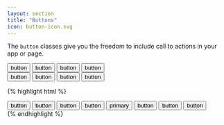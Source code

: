 ```yaml
---
layout: section
title: "Buttons"
icon: button-icon.svg
---
```

The `button` classes give you the freedom to include call to actions in your app or page.

<div class="demo">
    <div class="demo--section">
        <div class="brick--layer">
            <button class="button button--primary">button</button>
            <button class="button button--danger">button</button>
            <button class="button button--warning">button</button>
            <button class="button button--success">button</button>
        </div>
        <div class="brick--layer">
            <button class="button button--primary--GHOST">button</button>
            <button class="button button--danger--GHOST">button</button>
            <button class="button button--warning--GHOST">button</button>
            <button class="button button--success--GHOST">button</button>
        </div>
    </div>

{% highlight html %}
<div>
    <button class="button button--primary">button</button>
    <button class="button button--danger">button</button>
    <button class="button button--warning">button</button>
    <button class="button button--success">button</button>
    <button class="button button--primary--GHOST">primary</button>
    <button class="button button--danger--GHOST">button</button>
    <button class="button button--warning--GHOST">button</button>
    <button class="button button--success--GHOST">button</button>
</div>
{% endhighlight %}
</div>
